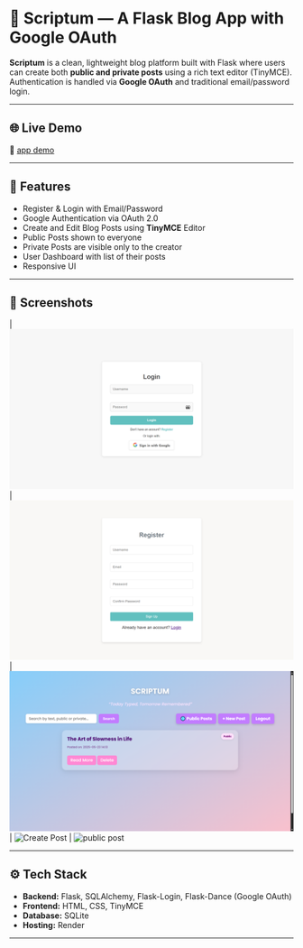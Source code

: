 # 📝 Scriptum — A Flask Blog App with Google OAuth

**Scriptum** is a clean, lightweight blog platform built with Flask where users can create both **public and private posts** using a rich text editor (TinyMCE). Authentication is handled via **Google OAuth** and traditional email/password login.

---

## 🌐 Live Demo

🔗 [app demo](https://scriptum-blog-app.onrender.com)

---

## 🚀 Features

- Register & Login with Email/Password
- Google Authentication via OAuth 2.0
- Create and Edit Blog Posts using **TinyMCE** Editor
- Public Posts shown to everyone
- Private Posts are visible only to the creator
- User Dashboard with list of their posts
- Responsive UI

---

## 📸 Screenshots


| ![Login](screenshots/login.png) | ![Register](screenshots/register.png) | ![dashboard](screenshots/dashboard.png) | ![Create Post](screenshots/create_post.png) | ![public post](screenshots/public_post.png) 

---

## ⚙️ Tech Stack

- **Backend:** Flask, SQLAlchemy, Flask-Login, Flask-Dance (Google OAuth)
- **Frontend:** HTML, CSS, TinyMCE
- **Database:** SQLite
- **Hosting:** Render

---



